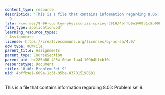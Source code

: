 ```yaml
---
content_type: resource
description: 'This is a file that contains information regarding 8.06: Problem set
  9.'
file: /courses/8-06-quantum-physics-iii-spring-2016/4bffb9e1609a1c5b05be037015198691_MIT8_06S16_ps9.pdf
file_type: application/pdf
learning_resource_types:
- Assignments
license: https://creativecommons.org/licenses/by-nc-sa/4.0/
ocw_type: OCWFile
parent_title: Assignments
parent_type: CourseSection
parent_uid: bc285b80-4954-0dae-1aa4-109b4bfcb10a
resourcetype: Document
title: '8.06: Problem Set 9'
uid: 4bffb9e1-609a-1c5b-05be-037015198691
---
```

This is a file that contains information regarding 8.06: Problem set 9.